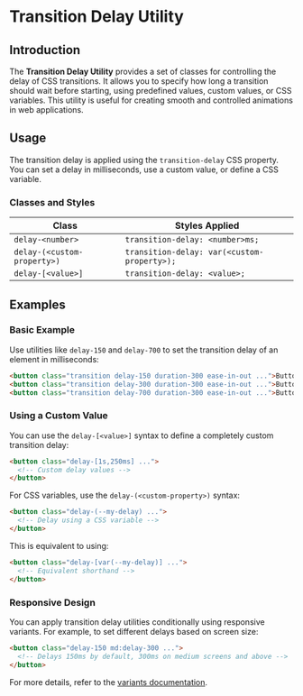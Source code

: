 # Transition Delay Utility

## Introduction
The **Transition Delay Utility** provides a set of classes for controlling the delay of CSS transitions. It allows you to specify how long a transition should wait before starting, using predefined values, custom values, or CSS variables. This utility is useful for creating smooth and controlled animations in web applications.

## Usage
The transition delay is applied using the `transition-delay` CSS property. You can set a delay in milliseconds, use a custom value, or define a CSS variable.

### Classes and Styles
| Class | Styles Applied |
|--------|------------------|
| `delay-<number>` | `transition-delay: <number>ms;` |
| `delay-(<custom-property>)` | `transition-delay: var(<custom-property>);` |
| `delay-[<value>]` | `transition-delay: <value>;` |

## Examples

### Basic Example
Use utilities like `delay-150` and `delay-700` to set the transition delay of an element in milliseconds:

```html
<button class="transition delay-150 duration-300 ease-in-out ...">Button A</button>
<button class="transition delay-300 duration-300 ease-in-out ...">Button B</button>
<button class="transition delay-700 duration-300 ease-in-out ...">Button C</button>
```

### Using a Custom Value
You can use the `delay-[<value>]` syntax to define a completely custom transition delay:

```html
<button class="delay-[1s,250ms] ...">
  <!-- Custom delay values -->
</button>
```

For CSS variables, use the `delay-(<custom-property>)` syntax:

```html
<button class="delay-(--my-delay) ...">
  <!-- Delay using a CSS variable -->
</button>
```
This is equivalent to using:

```html
<button class="delay-[var(--my-delay)] ...">
  <!-- Equivalent shorthand -->
</button>
```

### Responsive Design
You can apply transition delay utilities conditionally using responsive variants. For example, to set different delays based on screen size:

```html
<button class="delay-150 md:delay-300 ...">
  <!-- Delays 150ms by default, 300ms on medium screens and above -->
</button>
```

For more details, refer to the [variants documentation](#).


